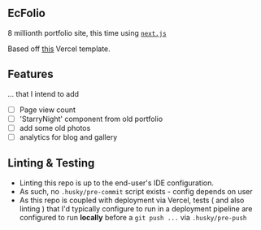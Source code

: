 ## EcFolio

8 millionth portfolio site, this time using [`next.js`](https://nextjs.org/)

Based off [this]() Vercel template.

## Features

... that I intend to add

- [ ] Page view count
- [ ] 'StarryNight' component from old portfolio
- [ ] add some old photos
- [ ] analytics for blog and gallery

## Linting & Testing

- Linting this repo is up to the end-user's IDE configuration.
- As such, no `.husky/pre-commit` script exists - config depends on user
- As this repo is coupled with deployment via Vercel, tests ( and also linting ) that I'd typically configure to run in a deployment pipeline are configured to run **locally** before a `git push ...` via `.husky/pre-push`
